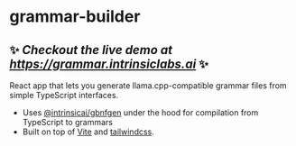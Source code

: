 # grammar-builder

## ✨ _Checkout the live demo at https://grammar.intrinsiclabs.ai_ ✨

React app that lets you generate llama.cpp-compatible grammar files from simple TypeScript interfaces.

* Uses [@intrinsicai/gbnfgen](https://github.com/intrinsiclabsai/gbnfgen/) under the hood for compilation from
TypeScript to grammars
* Built on top of [Vite](vitejs.dev) and [tailwindcss](https://tailwindcss.com/).
